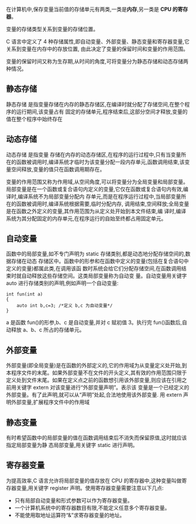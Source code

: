 
在计算机中,保存变量当前值的存储单元有两类,一类是**内存**,另一类是 **CPU 的寄存器**。

变量的存储类型关系到变量的存储位置。

C 语言中定义了 4 种存储属性,即自动变量、外部变量、静态变量和寄存器变量,它关系到变量在内存中的存放位置, 由此决定了变量的保留时间和变量的作用范围。 

变量的保留时间又称为生存期,从时间的角度,可将变量分为静态存储和动态存储两种情况。

## 静态存储

静态存储 是指变量存储在内存的静态存储区,在编译时就分配了存储空间,在整个程序的运行期间,该变量占有 固定的存储单元,程序结束后,这部分空间才释放,变量的值在整个程序中始终存在

## 动态存储

动态存储 是指变量 存储在内存的动态存储区,在程序的运行过程中,只有当变量所在的函数被调用时,编译系统才临时为该变量分配一段内存单元,函数调用结束,该变量空间释放,变量的值只在函数调用期存在。 

变量的作用范围又称为作用域,从空间角度,可以将变量分为全局变量和局部变量。局部变量是在一个函数或复合语句内定义的变量,它仅在函数或复合语句内有效,编译时,编译系统不为局部变量分配内 存单元,而是在程序运行过程中,当局部变量所在的函数被调用时,编译系统根据需要,临时分配内存, 调用结束,空间释放;全局变量是在函数之外定义的变量,其作用范围为从定义处开始到本文件结束,编 译时,编译系统为其分配固定的内存单元,在程序运行的自始至终都占用固定单元。 

## 自动变量 

函数中的局部变量,如不专门声明为 static 存储类别,都是动态地分配存储空间的,数据存储在动态 存储区中。函数中的形参和在函数中定义的变量(包括在复合语句中定义的变量)都属此类,在调用该函 数时系统会给它们分配存储空间,在函数调用结束时就自动释放这些存储空间。这类局部变量称为自动变 量。自动变量用关键字 auto 进行存储类别的声明,例如声明一个自动变量: 


``` 
int fun(int a)
{
    auto int b,c=3; /*定义 b,c 为自动变量*/
}
```


a 是函数 fun()的形参,b、c 是自动变量,并对 c 赋初值 3。执行完 fun()函数后,自动释放 a、b、c 所占的存储单元。 

## 外部变量 

外部变量(即全局变量)是在函数的外部定义的,它的作用域为从变量定义处开始,到本程序文件的末尾。如果外部变量不在文件的开头定义,其有效的作用范围只限于定义处到文件末尾。如果在定义点之前的函数想引用该外部变量,则应该在引用之前用关键字 extern 对该变量进行“外部变量声明”。表示该 变量是一个已经定义的外部变量。有了此声明,就可以从“声明”处起,合法地使用该外部变量. 
用 extern 声明外部变量,扩展程序文件中的作用域 

## 静态变量 
有时希望函数中的局部变量的值在函数调用结束后不消失而保留原值,这时就应该指定局部变量为静 态局部变量,用关键字 static 进行声明。 

## 寄存器变量 
为提高效率,C 语言允许将局部变量的值存放在 CPU 的寄存器中,这种变量叫做寄存器变量,用关键字 register 声明。使用寄存器变量需要注意以下几点: 

- 只有局部自动变量和形式参数可以作为寄存器变量。 
- 一个计算机系统中的寄存器数目有限,不能定义任意多个寄存器变量。 
- 不能使用取地址运算符“&”求寄存器变量的地址。